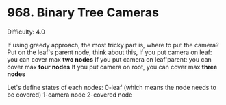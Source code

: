 # 968. Binary Tree Cameras

Difficulty: 4.0

If using greedy approach, the most tricky part is, where to put the camera?
Put on the leaf's parent node, think about this, 
If you put camera on leaf: you can cover max **two nodes**
If you put camera on leaf'parent: you can cover max **four nodes**
If you put camera on root, you can cover max **three nodes**

Let's define states of each nodes:
0-leaf (which means the node needs to be covered)
1-camera node
2-covered node
